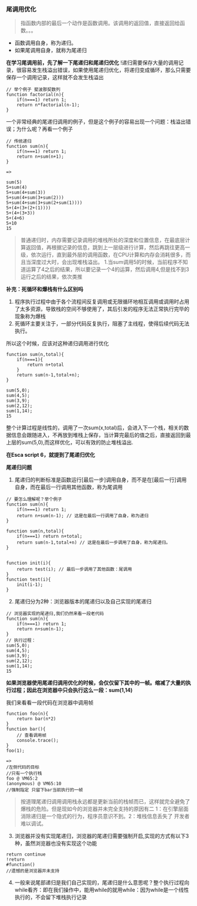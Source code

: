 ### 尾调用优化
> 指函数内部的最后一个动作是函数调用。该调用的返回值，直接返回给函数。。。

- 函数调用自身，称为递归。
- 如果尾调用自身，就称为尾递归

**在学习尾调用前，先了解一下尾递归和尾递归优化**
!递归需要保存大量的调用记录，很容易发生栈溢出错误，如果使用尾递归优化，将递归变成循环，那么只需要保存一个调用记录，这样就不会发生栈溢出

```
// 举个例子 斐波那契数列
function factorial(n){
    if(n===1) return 1;
    return n*factorial(n-1);
}

```
一个非常经典的尾递归调用的例子，但是这个例子的容易出现一个问题：栈溢出错误；为什么呢？再看一个例子

```
// 传统递归
function sum(n){
    if(n===1) return 1;
    return n+sum(n+1);
}

=>

sum(5)
5+sum(4)
5+sum(4+sum(3))
5+sum(4+sum(3+sum(2)))
5+sum(4+sum(3+sum(2+sum(1))))
5+(4+(3+(2+(1))))
5+(4+(3+3))
5+(4+6)
5+10
15
```
> 普通递归时，内存需要记录调用的堆栈所处的深度和位置信息，在最底层计算返回值，再根据记录的信息，跳到上一层级进行计算，然后再跳往更高一级，依次运行，直到最外层的调用函数，在CPU计算和内存会消耗很多，而且当深度过大时，会出现堆栈溢出。 
1.当sum调用5的时候，当前程序不知道运算了4之后的结果，所以要记录一个4的运算，然后调用4,但是找不到3运行之后的结果，依次类推

**补充：死循环和爆栈有什么区别吗**
1. 程序执行过程中由于各个流程间反复调用或无限循环地相互调用或调用时占用了太多资源，导致栈的空间不够使用了，其后引发的程序无法正常执行完毕的现象称为爆栈
2. 死循环主要关注于，一部分代码反复执行，阻塞了主线程，使得后续代码无法执行。


所以这个时候，应该对这种递归调用进行优化
```
function sum(n,total){
    if(n===1){
        return n+total
    }
    return sum(n-1,total+n);
}

sum(5,0);
sum(4,5);
sum(3,9);
sum(2,12);
sum(1,14);
15
```
整个计算过程是线性的，调用了一次sum(x,total)后，会进入下一个栈，相关的数据信息会跟随进入，不再放到堆栈上保存，当计算完最后的值之后，直接返回到最上层的sum(5,0),而这样优化，可以有效的防止堆栈溢出.

**在Esca script 6，就提到了尾递归优化**

**尾递归问题**
1. 尾递归的判断标准是函数运行[最后一步]调用自身，而不是在[最后一行]调用自身，而在最后一行调用其他函数，称为尾调用
```
// 要怎么理解呢？举个例子
function sum(n){
    if(n===1) return 1;
    return n+sum(n-1); // 这是在最后一行调用了自身，称为递归
}

function sum(n,total){
    if(n===1) return n+total;
    return sum(n-1,total+n) // 这是在最后一步调用了自身，称为尾递归。
}


function init(i){
    return test(i); // 最后一步调用了其他函数：尾调用
}
function test(i){
    init(i-1);  
}

```
2. 尾递归分为2种：浏览器版本的尾递归以及自己实现的尾递归
```
// 浏览器实现的尾递归,我们仍然来看一段老代码
function sum(n){
    if(n===1) return 1;
    return n+sum(n-1);
}
// 执行过程：
sum(5,0);
sum(4,5);
sum(3,9);
sum(2,12);
sum(1,14);
15
```
**如果浏览器使用尾递归调用优化的时候，会仅仅留下其中的一帧。缩减了大量的执行过程；因此在浏览器中只会执行这么一段：sum(1,14)**

我们来看看一段代码在浏览器中调用帧
```
function foo(n){
    return bar(n*2)            
}                           
function bar(){             
    // 查看调用帧             
    console.trace();    
}                   
foo(1);

=>
/左侧代码的⽬标
//只有⼀个执⾏栈
foo @ VM65:2 
(anonymous) @ VM65:10 
//强制指定 只留下bar当前执行的一帧
```

> 按道理尾递归调用调用栈永远都是更新当前的栈帧而已，这样就完全避免了爆栈的危险。但是现如今的浏览器并未完全支持的原因有二 1：在引擎层面消除递归是一个隐式的行为，程序员意识不到。2：堆栈信息丢失了 开发者难以调试。
3. 浏览器并没有实现尾递归，浏览器的尾递归需要强制开启,实现的方式有以下3种，虽然浏览器也没有实现这个功能
```
return continue 
!return 
#function() 
//遗憾的是浏览器并未⽀持
```

4. 一般来说尾部递归是我们自己实现的，尾递归是什么意思呢？整个执行过程向while看齐：即在我们操作中，能用while的就用while：因为while是一个线性执行的，不会留下堆栈执行记录

